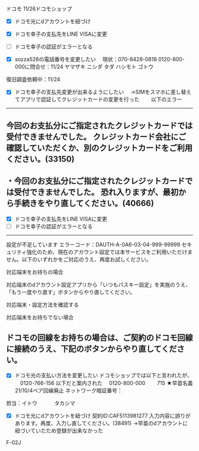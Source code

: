 ドコモ
11/26ドコモショップ
 - [x] ドコモ光にdアカウントを紐づけ
 - [x] ドコモ幸子の支払先をLINE VISAに変更
 - [ ] ドコモ幸子の認証がエラーとなる

- [x] sozza528の電話番号を変更したい
　現状：070-8428-0818
0120-800-000に問合せ：11/24
ヤマザキ
ニシダ
タダ
ハシモト
ゴトウ

復旧調査依頼中：11/24


- [x] ドコモ幸子の支払先変更が出来るようにしたい
　→SIMをスマホに差し替えてアプリで認証してクレジットカードの変更を行った
　　以下のエラー
---
今回のお支払分にご指定されたクレジットカードでは受付できませんでした。
クレジットカード会社にご確認していただくか、別のクレジットカードをご利用ください。(33150)
---
・今回のお支払分にご指定されたクレジットカードでは受付できませんでした。
恐れ入りますが、最初から手続きをやり直してください。(40666)
---
- [x] ドコモ幸子の支払先をLINE VISAに変更
- [ ] ドコモ幸子の認証がエラーとなる
---
設定が不足しています
エラーコード：DAUTH-A-0A6-03-04-999-99999
セキュリティ強化のため、現在のアカウント設定では本サービスをご利用いただけません。以下のいずれかをご対応のうえ、再度お試しください。

対応端末をお持ちの場合

対応端末のdアカウント設定アプリから「いつもパスキー設定」を実施のうえ、「もう一度やり直す」ボタンからやり直してください。

対応端末・設定方法を確認する

対応端末をお持ちでない場合

ドコモの回線をお持ちの場合は、ご契約のドコモ回線に接続のうえ、下記のボタンからやり直してください。
---

- [x] ドコモ光の支払い方法を変更したい
ドコモショップでは以下と言われたが、
　0120-766-156
以下だと案内された
　0120-800-000
　　715
★早苗名義
21/10/4ペア回線廃止
ネットワーク暗証番号：

担当：イトウ
　　　タカシマ

- [x] ドコモ光にdアカウントを紐づけ
契約ID:CAF5113981277
入力内容に誤りがあります。再度、入力し直してください。(38491)
→早苗のdアカウントに紐づいていたため登録が出来なかった

F-02J